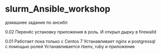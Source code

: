 # slurm_Ansible_workshop
домашнее задание по ансибл

0.02 Перенёс установку приложения в роль. И открыл дырку в firewalld

0.01 Работает пока только с Centos 7
Устанавливает nginx и postgressql c помощью ролей
Устанавливается rbenv, ruby и приложение

